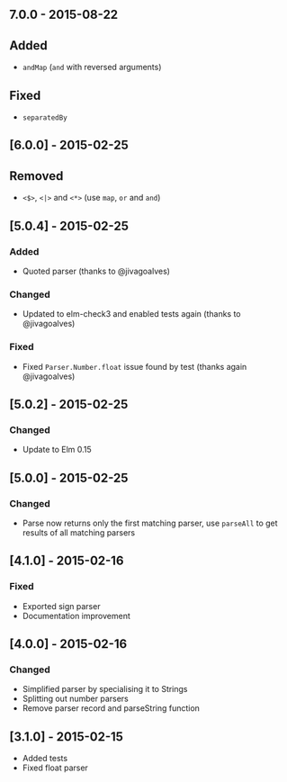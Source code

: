 ## 7.0.0 - 2015-08-22
## Added
* `andMap` (`and` with reversed arguments)

## Fixed
* `separatedBy`

## [6.0.0] - 2015-02-25
## Removed
* `<$>`, `<|>` and `<*>` (use `map`, `or` and `and`)


## [5.0.4] - 2015-02-25
### Added
* Quoted parser (thanks to @jivagoalves)

### Changed
* Updated to elm-check3 and enabled tests again (thanks to @jivagoalves)

### Fixed
* Fixed `Parser.Number.float` issue found by test (thanks again @jivagoalves)


## [5.0.2] - 2015-02-25
### Changed
* Update to Elm 0.15


## [5.0.0] - 2015-02-25
### Changed
* Parse now returns only the first matching parser, use `parseAll` to get
  results of all matching parsers

## [4.1.0] - 2015-02-16
### Fixed
* Exported sign parser
* Documentation improvement

## [4.0.0] - 2015-02-16
### Changed
* Simplified parser by specialising it to Strings
* Splitting out number parsers
* Remove parser record and parseString function

## [3.1.0] - 2015-02-15
* Added tests
* Fixed float parser
